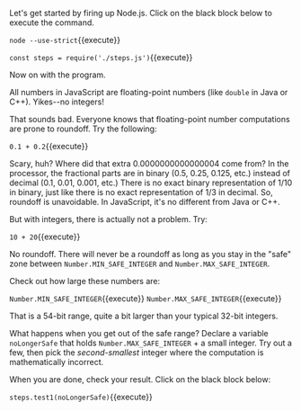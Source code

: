 Let's get started by firing up Node.js. Click on the black block below to execute the command.

`node --use-strict`{{execute}}

`const steps = require('./steps.js')`{{execute}}

Now on with the program. 

All numbers in JavaScript are floating-point numbers (like `double` in Java or C++). Yikes--no integers!

That sounds bad. Everyone knows that floating-point number computations are prone to roundoff. Try the following:

`0.1 + 0.2`{{execute}}

Scary, huh? Where did that extra 0.0000000000000004 come from? In the processor, the fractional parts are in binary (0.5, 0.25, 0.125, etc.) instead of decimal (0.1, 0.01, 0.001, etc.) There is no exact binary representation of 1/10 in binary, just like there is no exact representation of 1/3 in decimal. So, roundoff is unavoidable. In JavaScript, it's no different from Java or C++.

But with integers, there is actually not a problem. Try:

`10 + 20`{{execute}}

No roundoff. There will never be a roundoff as long as you stay in the "safe" zone between `Number.MIN_SAFE_INTEGER` and `Number.MAX_SAFE_INTEGER`. 

Check out how large these numbers are:

`Number.MIN_SAFE_INTEGER`{{execute}}
`Number.MAX_SAFE_INTEGER`{{execute}}

That is a 54-bit range, quite a bit larger than your typical 32-bit integers.

What happens when you get out of the safe range? Declare a variable `noLongerSafe` that holds `Number.MAX_SAFE_INTEGER` + a small integer. Try out a few, then pick the *second-smallest* integer where the computation is mathematically incorrect.

When you are done, check your result. Click on the black block below:

`steps.test1(noLongerSafe)`{{execute}}







